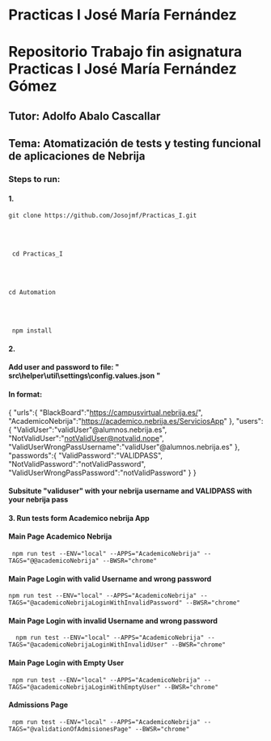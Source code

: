 <h1> Practicas I José María Fernández </h1>

# Repositorio Trabajo fin asignatura Practicas I José María Fernández Gómez
## Tutor: Adolfo Abalo Cascallar
## Tema: Atomatización de tests y testing funcional de aplicaciones de Nebrija

### Steps to run:
#### 1.
```
git clone https://github.com/Josojmf/Practicas_I.git 
```
</br>
</br>

```
 cd Practicas_I 
 ```
 </br>
</br>

```
cd Automation 
```
</br>
</br>

```
 npm install 
 ```
#### 2.
#### Add user and password to file: " src\helper\util\settings\config.values.json "
#### In format: 
{
    "urls":{
        "BlackBoard":"https://campusvirtual.nebrija.es/",
        "AcademicoNebrija":"https://academico.nebrija.es/ServiciosApp"
    },
    "users":{
        "ValidUser":"validUser"@alumnos.nebrija.es",
        "NotValidUser":"notValidUser@notvalid.nope",
        "ValidUserWrongPassUsername":"validUser"@alumnos.nebrija.es"
    },
    "passwords":{
        "ValidPassword":"VALIDPASS",
        "NotValidPassword":"notValidPassword",
        "ValidUserWrongPassPassword":"notValidPassword"
    }
} 

#### Subsitute "validuser" with your nebrija username and VALIDPASS with your nebrija pass

#### 3. Run tests form Academico nebrija App

#### Main Page Academico Nebrija

```
 npm run test --ENV="local" --APPS="AcademicoNebrija" --TAGS="@@academicoNebrija" --BWSR="chrome"
```

#### Main Page Login with valid Username and wrong password

```
npm run test --ENV="local" --APPS="AcademicoNebrija" --TAGS="@academicoNebrijaLoginWithInvalidPassword" --BWSR="chrome"
```

####  Main Page Login with invalid Username and wrong password

```
  npm run test --ENV="local" --APPS="AcademicoNebrija" --TAGS="@academicoNebrijaLoginWithInvalidUser" --BWSR="chrome"
```

####  Main Page Login with Empty User

```
 npm run test --ENV="local" --APPS="AcademicoNebrija" --TAGS="@academicoNebrijaLoginWithEmptyUser" --BWSR="chrome"
```


#### Admissions Page

```
 npm run test --ENV="local" --APPS="AcademicoNebrija" --TAGS="@validationOfAdmisionesPage" --BWSR="chrome"
``` 
#### 
